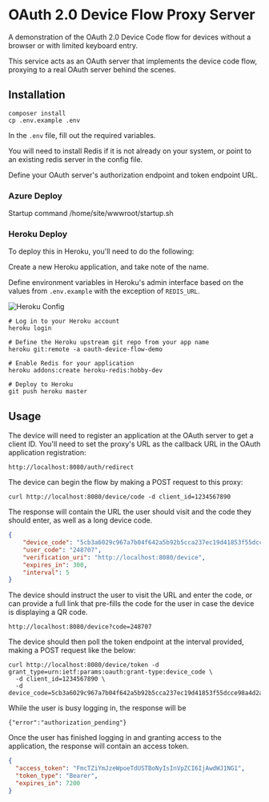 OAuth 2.0 Device Flow Proxy Server
==================================

A demonstration of the OAuth 2.0 Device Code flow for devices without a browser or with limited keyboard entry.

This service acts as an OAuth server that implements the device code flow, proxying to a real OAuth server behind the scenes.

Installation
------------

```
composer install
cp .env.example .env
```

In the `.env` file, fill out the required variables.

You will need to install Redis if it is not already on your system, or point to an existing redis server in the config file.

Define your OAuth server's authorization endpoint and token endpoint URL.

### Azure Deploy
Startup command /home/site/wwwroot/startup.sh

### Heroku Deploy

To deploy this in Heroku, you'll need to do the following:

Create a new Heroku application, and take note of the name.

Define environment variables in Heroku's admin interface based on the values from `.env.example` with the exception of `REDIS_URL`.

![Heroku Config](heroku-env.png)

```
# Log in to your Heroku account
heroku login

# Define the Heroku upstream git repo from your app name
heroku git:remote -a oauth-device-flow-demo

# Enable Redis for your application
heroku addons:create heroku-redis:hobby-dev

# Deploy to Heroku
git push heroku master
```


Usage
-----

The device will need to register an application at the OAuth server to get a client ID. You'll need to set the proxy's URL as the callback URL in the OAuth application registration:

```
http://localhost:8080/auth/redirect
```

The device can begin the flow by making a POST request to this proxy:

```
curl http://localhost:8080/device/code -d client_id=1234567890
```

The response will contain the URL the user should visit and the code they should enter, as well as a long device code.

```json
{
    "device_code": "5cb3a6029c967a7b04f642a5b92b5cca237ec19d41853f55dcce98a4d2aa528f",
    "user_code": "248707",
    "verification_uri": "http://localhost:8080/device",
    "expires_in": 300,
    "interval": 5
}
```

The device should instruct the user to visit the URL and enter the code, or can provide a full link that pre-fills the code for the user in case the device is displaying a QR code.

`http://localhost:8080/device?code=248707`

The device should then poll the token endpoint at the interval provided, making a POST request like the below:

```
curl http://localhost:8080/device/token -d grant_type=urn:ietf:params:oauth:grant-type:device_code \
  -d client_id=1234567890 \
  -d device_code=5cb3a6029c967a7b04f642a5b92b5cca237ec19d41853f55dcce98a4d2aa528f
```

While the user is busy logging in, the response will be

```
{"error":"authorization_pending"}
```

Once the user has finished logging in and granting access to the application, the response will contain an access token.

```json
{
  "access_token": "FmcTZiYmJzeWpoeTdUSTBoNyIsInVpZCI6IjAwdWJ1NG1",
  "token_type": "Bearer",
  "expires_in": 7200
}
```

